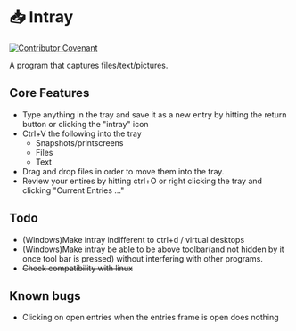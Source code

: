 # :inbox_tray: Intray
[![Contributor Covenant](https://img.shields.io/badge/Contributor%20Covenant-2.1-4baaaa.svg)](CODE_OF_CONDUCT.md)

A program that captures files/text/pictures.





## Core Features
* Type anything in the tray and save it as a new entry by hitting the return button or clicking the "intray" icon
* Ctrl+V the following into the tray
    *    Snapshots/printscreens
    *    Files
    *    Text
* Drag and drop files in order to move them into the tray.
* Review your entires by hitting ctrl+O or right clicking the tray and clicking "Current Entries ..."

## Todo

- (Windows)Make intray indifferent to ctrl+d / virtual desktops
- (Windows)Make intray be able to be above toolbar(and not hidden by it once tool bar is pressed) without interfering with other programs.
- ~~Check compatibility with linux~~

## Known bugs

- Clicking on open entries when the entries frame is open does nothing
